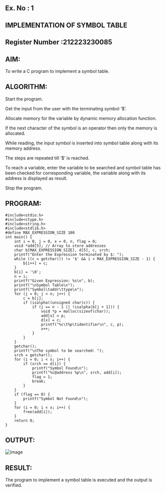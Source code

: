## Ex. No : 1

## IMPLEMENTATION OF SYMBOL TABLE

## Register Number :212223230085


## AIM:

To write a C program to implement a symbol table.

## ALGORITHM:

Start the program.

Get the input from the user with the terminating symbol ‘$’.

Allocate memory for the variable by dynamic memory allocation function.

If the next character of the symbol is an operator then only the memory is allocated.

While reading, the input symbol is inserted into symbol table along with its memory address.

The steps are repeated till ‘$’ is reached.

To reach a variable, enter the variable to be searched and symbol table has been checked for corresponding variable, the variable along with its address is displayed as result.

Stop the program.

## PROGRAM:
```
#include<stdio.h>
#include<ctype.h>
#include<string.h>
#include<stdlib.h>
#define MAX_EXPRESSION_SIZE 100
int main() {
    int i = 0, j = 0, x = 0, n, flag = 0;
    void *add[5]; // Array to store addresses
    char b[MAX_EXPRESSION_SIZE], d[5], c, srch;
    printf("Enter the Expression terminated by $: ");
    while ((c = getchar()) != '$' && i < MAX_EXPRESSION_SIZE - 1) {
        b[i++] = c;
    }
    b[i] = '\0'; 
    n = i; 
    printf("Given Expression: %s\n", b);
    printf("\nSymbol Table\n");
    printf("Symbol\taddr\ttype\n");
    for (j = 0; j < n; j++) {
        c = b[j];
        if (isalpha((unsigned char)c)) { 
            if (j == n - 1 || !isalpha(b[j + 1])) { 
                void *p = malloc(sizeof(char));
                add[x] = p; 
                d[x] = c; 
                printf("%c\t%p\tidentifier\n", c, p);
                x++;
            }
        }
    }
    getchar();
    printf("\nThe symbol to be searched: ");
    srch = getchar();
    for (i = 0; i < x; i++) {
        if (srch == d[i]) {
            printf("Symbol Found\n");
            printf("%c@address %p\n", srch, add[i]);
            flag = 1;
            break;
        }
    }
    if (flag == 0) {
        printf("Symbol Not Found\n");
    }
    for (i = 0; i < x; i++) {
        free(add[i]);
    }
    return 0;
}
```

## OUTPUT:
![image](https://github.com/user-attachments/assets/62715769-59de-4d8c-91a4-9f7ddbffcaa0)


## RESULT:

The program to implement a symbol table is executed and the output is verified.
